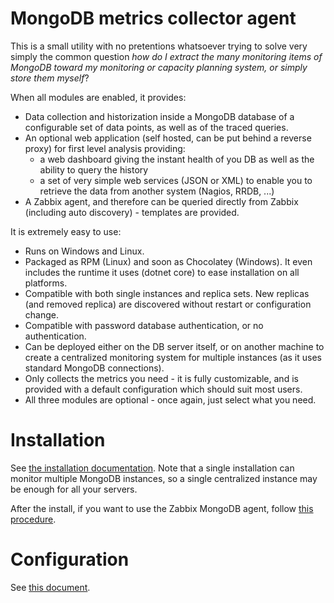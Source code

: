 # MongoDB metrics collector agent

This is a small utility with no pretentions whatsoever trying to solve very simply the common question 
*how do I extract the many monitoring items of MongoDB toward my monitoring or capacity planning system, or simply store them myself*?

When all modules are enabled, it provides:
* Data collection and historization inside a MongoDB database of a configurable set of data points, as well as of the traced queries.
* An optional web application (self hosted, can be put behind a reverse proxy) for first level analysis providing:
    * a web dashboard giving the instant health of you DB as well as the ability to query the history
    * a set of very simple web services (JSON or XML) to enable you to retrieve the data from another 
      system (Nagios, RRDB, ...)
* A Zabbix agent, and therefore can be queried directly from Zabbix (including auto discovery) - templates are provided.

It is extremely easy to use:    
* Runs on Windows and Linux.
* Packaged as RPM (Linux) and soon as Chocolatey (Windows). It even includes the runtime it uses (dotnet core) to ease installation on all platforms.
* Compatible with both single instances and replica sets. New replicas (and removed replica) are discovered without restart or configuration change.
* Compatible with password database authentication, or no authentication.
* Can be deployed either on the DB server itself, or on another machine to create a centralized monitoring system for multiple instances (as it uses standard MongoDB connections).
* Only collects the metrics you need - it is fully customizable, and is provided with a default configuration which should suit most users.
* All three modules are optional - once again, just select what you need.

# Installation

See [the installation documentation](./doc/INSTALL.md). Note that a single installation 
can monitor multiple MongoDB instances, so a single centralized instance may be enough for all your servers.

After the install, if you want to use the Zabbix MongoDB agent, follow [this procedure](./doc/ZABBIX_INSTALL.md).

# Configuration

See [this document](./doc/CONFIG.md).
